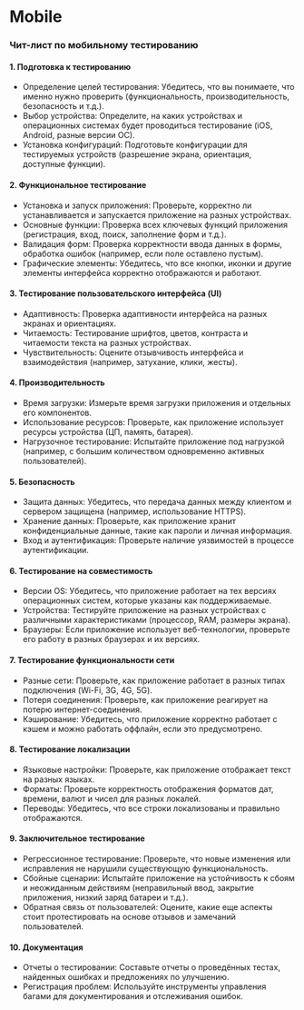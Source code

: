 # Mobile
### Чит-лист по мобильному тестированию
#### 1. Подготовка к тестированию
- Определение целей тестирования: Убедитесь, что вы понимаете, что именно нужно проверить (функциональность, производительность, безопасность и т.д.).
- Выбор устройства: Определите, на каких устройствах и операционных системах будет проводиться тестирование (iOS, Android, разные версии ОС).
- Установка конфигураций: Подготовьте конфигурации для тестируемых устройств (разрешение экрана, ориентация, доступные функции).
#### 2. Функциональное тестирование
- Установка и запуск приложения: Проверьте, корректно ли устанавливается и запускается приложение на разных устройствах.
- Основные функции: Проверка всех ключевых функций приложения (регистрация, вход, поиск, заполнение форм и т.д.).
- Валидация форм: Проверка корректности ввода данных в формы, обработка ошибок (например, если поле оставлено пустым).
- Графические элементы: Убедитесь, что все кнопки, иконки и другие элементы интерфейса корректно отображаются и работают.
#### 3. Тестирование пользовательского интерфейса (UI)
- Адаптивность: Проверка адаптивности интерфейса на разных экранах и ориентациях.
- Читаемость: Тестирование шрифтов, цветов, контраста и читаемости текста на разных устройствах.
- Чувствительность: Оцените отзывчивость интерфейса и взаимодействия (например, затухание, клики, жесты).
#### 4. Производительность
- Время загрузки: Измерьте время загрузки приложения и отдельных его компонентов.
- Использование ресурсов: Проверьте, как приложение использует ресурсы устройства (ЦП, память, батарея).
- Нагрузочное тестирование: Испытайте приложение под нагрузкой (например, с большим количеством одновременно активных пользователей).
#### 5. Безопасность
- Защита данных: Убедитесь, что передача данных между клиентом и сервером защищена (например, использование HTTPS).
- Хранение данных: Проверьте, как приложение хранит конфиденциальные данные, такие как пароли и личная информация.
- Вход и аутентификация: Проверьте наличие уязвимостей в процессе аутентификации.
#### 6. Тестирование на совместимость
- Версии OS: Убедитесь, что приложение работает на тех версиях операционных систем, которые указаны как поддерживаемые.
- Устройства: Тестируйте приложение на разных устройствах с различными характеристиками (процессор, RAM, размеры экрана).
- Браузеры: Если приложение использует веб-технологии, проверьте его работу в разных браузерах и их версиях.
#### 7. Тестирование функциональности сети
- Разные сети: Проверьте, как приложение работает в разных типах подключения (Wi-Fi, 3G, 4G, 5G).
- Потеря соединения: Проверьте, как приложение реагирует на потерю интернет-соединения.
- Кэширование: Убедитесь, что приложение корректно работает с кэшем и можно работать оффлайн, если это предусмотрено.
#### 8. Тестирование локализации
- Языковые настройки: Проверьте, как приложение отображает текст на разных языках.
- Форматы: Проверьте корректность отображения форматов дат, времени, валют и чисел для разных локалей.
- Переводы: Убедитесь, что все строки локализованы и правильно отображаются.
#### 9. Заключительное тестирование
- Регрессионное тестирование: Проверьте, что новые изменения или исправления не нарушили существующую функциональность.
- Сбойные сценарии: Испытайте приложение на устойчивость к сбоям и неожиданным действиям (неправильный ввод, закрытие приложения, низкий заряд батареи и т.д.).
- Обратная связь от пользователей: Оцените, какие еще аспекты стоит протестировать на основе отзывов и замечаний пользователей.
#### 10. Документация
- Отчеты о тестировании: Составьте отчеты о проведённых тестах, найденных ошибках и предложениях по улучшению.
- Регистрация проблем: Используйте инструменты управления багами для документирования и отслеживания ошибок.
